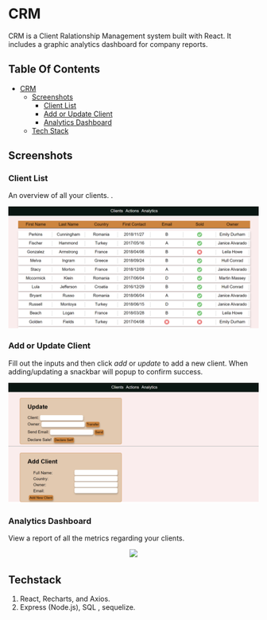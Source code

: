 # CRM

CRM is a Client Ralationship Management system built with React. It includes a graphic analytics dashboard for company reports.



## Table Of Contents
- [CRM](#CRM)
  * [Screenshots](#screenshots)
    + [Client List](#client-list)
    + [Add or Update Client](#add-or-update-client)
    + [Analytics Dashboard](#analytics-dashboard)
  * [Tech Stack](#tech-stack)


## Screenshots

### Client List
An overview of all your clients. .
<p align="center"><img src="assets/crm-clients.PNG" width="600" /></p>


### Add or Update Client
Fill out the inputs and then click *add* or *update* to add a new client. When adding/updating a snackbar will popup to confirm success.
<p align="center"><img src="assets/crm-actions.PNG" width="600" /></p>

### Analytics Dashboard
View a report of all the metrics regarding your clients.
<p align="center"><img src="assets/crm-analytics.PNG" width="600" /></p>

## Techstack
1. React, Recharts,  and Axios.
2. Express (Node.js), SQL , sequelize.